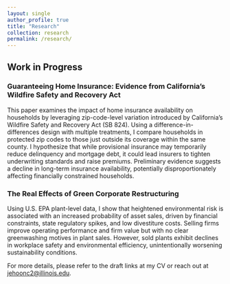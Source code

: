 ```yaml
---
layout: single
author_profile: true
title: "Research"
collection: research
permalink: /research/
---
```


## Work in Progress

### Guaranteeing Home Insurance: Evidence from California’s Wildfire Safety and Recovery Act
This paper examines the impact of home insurance availability on households by leveraging zip-code-level variation introduced by California’s Wildfire Safety and Recovery Act (SB 824). Using a difference-in-differences design with multiple treatments, I compare households in protected zip codes to those just outside its coverage within the same county. I hypothesize that while provisional insurance may temporarily reduce delinquency and mortgage debt, it could lead insurers to tighten underwriting standards and raise premiums. Preliminary evidence suggests a decline in long-term insurance availability, potentially disproportionately affecting financially constrained households.

### The Real Effects of Green Corporate Restructuring
Using U.S. EPA plant-level data, I show that heightened environmental risk is associated with an increased probability of asset sales, driven by financial constraints, state regulatory spikes, and low divestiture costs. Selling firms improve operating performance and firm value but with no clear greenwashing motives in plant sales. However, sold plants exhibit declines in workplace safety and environmental efficiency, unintentionally worsening sustainability conditions.

For more details, please refer to the draft links at my CV or reach out at [jehoonc2@illinois.edu](mailto:jehoonc2@illinois.edu).
